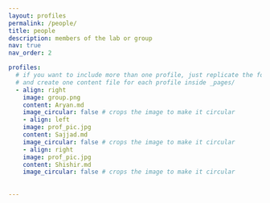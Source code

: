 ```yaml
---
layout: profiles
permalink: /people/
title: people
description: members of the lab or group
nav: true
nav_order: 2

profiles:
  # if you want to include more than one profile, just replicate the following block
  # and create one content file for each profile inside _pages/
  - align: right
    image: group.png
    content: Aryan.md
    image_circular: false # crops the image to make it circular
    - align: left
    image: prof_pic.jpg
    content: Sajjad.md
    image_circular: false # crops the image to make it circular
    - align: right
    image: prof_pic.jpg
    content: Shishir.md
    image_circular: false # crops the image to make it circular
    
  
---
```




